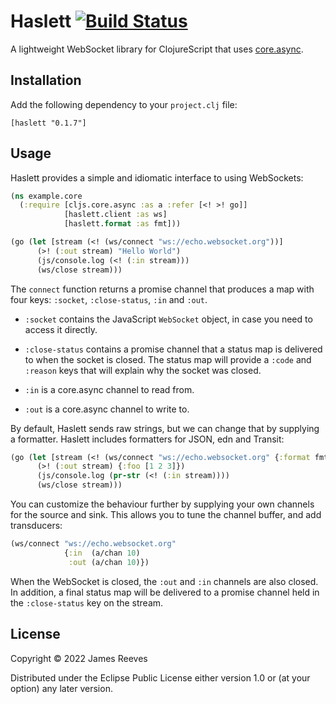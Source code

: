 # Haslett [![Build Status](https://github.com/weavejester/haslett/actions/workflows/test.yml/badge.svg)](https://github.com/weavejester/haslett/actions/workflows/test.yml)

A lightweight WebSocket library for ClojureScript that uses
[core.async][].

[core.async]: https://github.com/clojure/core.async

## Installation

Add the following dependency to your `project.clj` file:

    [haslett "0.1.7"]

## Usage

Haslett provides a simple and idiomatic interface to using WebSockets:

```clojure
(ns example.core
  (:require [cljs.core.async :as a :refer [<! >! go]]
            [haslett.client :as ws]
            [haslett.format :as fmt]))

(go (let [stream (<! (ws/connect "ws://echo.websocket.org"))]
      (>! (:out stream) "Hello World")
      (js/console.log (<! (:in stream)))
      (ws/close stream)))
```

The `connect` function returns a promise channel that produces a map
with four keys: `:socket`, `:close-status`, `:in` and `:out`.

* `:socket` contains the JavaScript `WebSocket` object, in case you need
to access it directly.

* `:close-status` contains a promise channel that a status map is
delivered to when the socket is closed. The status map will provide a
`:code` and `:reason` keys that will explain why the socket was
closed.

* `:in` is a core.async channel to read from.

* `:out` is a core.async channel to write to.

By default, Haslett sends raw strings, but we can change that by
supplying a formatter. Haslett includes formatters for JSON, edn and
Transit:

```clojure
(go (let [stream (<! (ws/connect "ws://echo.websocket.org" {:format fmt/transit}))]
      (>! (:out stream) {:foo [1 2 3]})
      (js/console.log (pr-str (<! (:in stream))))
      (ws/close stream)))
```

You can customize the behaviour further by supplying your own channels
for the source and sink. This allows you to tune the channel buffer,
and add transducers:

```clojure
(ws/connect "ws://echo.websocket.org"
            {:in  (a/chan 10)
             :out (a/chan 10)})
```

When the WebSocket is closed, the `:out` and `:in` channels are
also closed. In addition, a final status map will be delivered to a
promise channel held in the `:close-status` key on the stream.

## License

Copyright © 2022 James Reeves

Distributed under the Eclipse Public License either version 1.0 or (at
your option) any later version.
